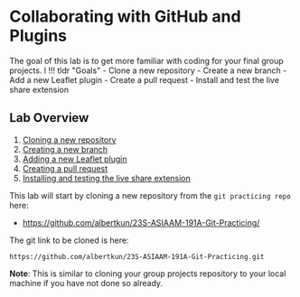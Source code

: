 # Collaborating with GitHub and Plugins

The goal of this lab is to get more familiar with coding for your final group projects.
l
!!! tldr "Goals"
    - Clone a new repository
    - Create a new branch
    - Add a new Leaflet plugin
    - Create a pull request
    - Install and test the live share extension

## Lab Overview

1. [Cloning a new repository](1.md)
2. [Creating a new branch](2.md)
3. [Adding a new Leaflet plugin](3.md)
4. [Creating a pull request](4.md)
5. [Installing and testing the live share extension](5.md)

This lab will start by cloning a new repository from the `git practicing repo` here:

- https://github.com/albertkun/23S-ASIAAM-191A-Git-Practicing/

The git link to be cloned is here:

```
https://github.com/albertkun/23S-ASIAAM-191A-Git-Practicing.git
```

**Note**: This is similar to cloning your group projects repository to your local machine if you have not done so already.
